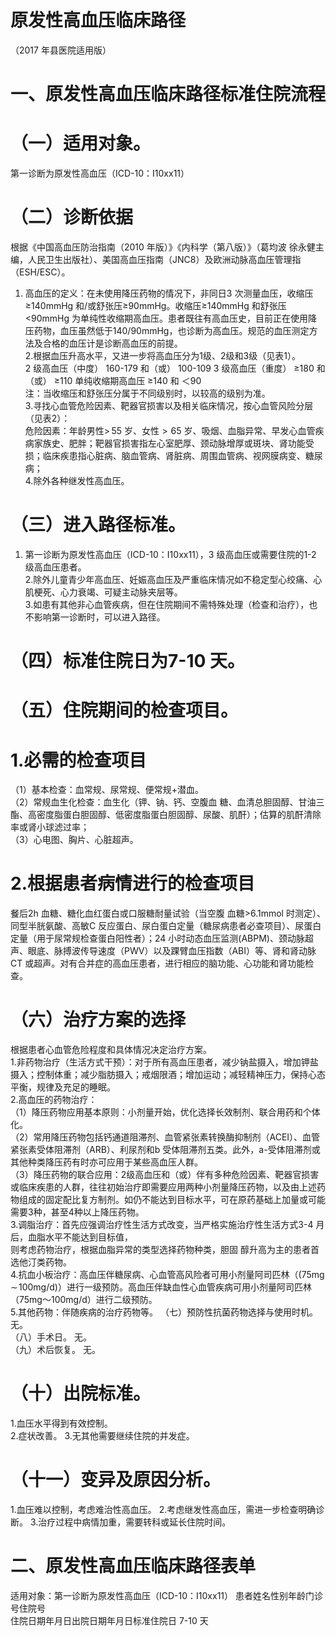 # 原发性高血压临床路径  
（2017 年县医院适用版）  
# 一、原发性高血压临床路径标准住院流程  
# （一）适用对象。  
第一诊断为原发性高血压（ICD-10：I10xx11）  
# （二）诊断依据  
根据《中国高血压防治指南（2010 年版）》《内科学（第八版）》（葛均波 徐永健主编，人民卫生出版社）、美国高血压指南（JNC8）及欧洲动脉高血压管理指（ESH/ESC）。  
1. 高血压的定义：在未使用降压药物的情况下，非同日3 次测量血压，收缩压≥140mmHg 和/或舒张压≥90mmHg。收缩压≥140mmHg 和舒张压<90mmHg 为单纯性收缩期高血压。患者既往有高血压史，目前正在使用降压药物，血压虽然低于140/90mmHg，也诊断为高血压。规范的血压测定方法及合格的血压计是诊断高血压的前提。  
2.根据血压升高水平，又进一步将高血压分为1级、2级和3级（见表1）。  
2 级高血压（中度）  160-179  和（或）  100-109  3 级高血压（重度）  ≥180  和（或）  ≥110  单纯收缩期高血压 ≥140 和 ＜90  
注：当收缩压和舒张压分属于不同级别时，以较高的级别为准。  
3.寻找心血管危险因素、靶器官损害以及相关临床情况，按心血管风险分层（见表2）：  
危险因素：年龄男性${>}\,55$ 岁、女性${>}65$ 岁、吸烟、血脂异常、早发心血管疾病家族史、肥胖；靶器官损害指左心室肥厚、颈动脉增厚或斑块、肾功能受损；临床疾患指心脏病、脑血管病、肾脏病、周围血管病、视网膜病变、糖尿病；  
4.除外各种继发性高血压。  
# （三）进入路径标准。  
1. 第一诊断为原发性高血压（ICD-10：I10xx11），3 级高血压或需要住院的1-2 级高血压患者。  
2.除外儿童青少年高血压、妊娠高血压及严重临床情况如不稳定型心绞痛、心肌梗死、心力衰竭、可疑主动脉夹层等。  
3.如患有其他非心血管疾病，但在住院期间不需特殊处理（检查和治疗），也不影响第一诊断时，可以进入路径。  
# （四）标准住院日为7-10 天。  
# （五）住院期间的检查项目。  
# 1.必需的检查项目  
（1）基本检查：血常规、尿常规、便常规$+$潜血。  
（2）常规血生化检查：血生化（钾、钠、钙、空腹血 糖、血清总胆固醇、甘油三酯、高密度脂蛋白胆固醇、低密度脂蛋白胆固醇、尿酸、肌酐）；估算的肌酐清除率或肾小球滤过率；  
（3）心电图、胸片、心脏超声。  
# 2.根据患者病情进行的检查项目  
餐后2h 血糖、糖化血红蛋白或口服糖耐量试验（当空腹 血糖>6.1mmol 时测定）、同型半胱氨酸、高敏C 反应蛋白、尿白蛋白定量（糖尿病患者必查项目）、尿蛋白定量（用于尿常规检查蛋白阳性者）；24 小时动态血压监测(ABPM)、颈动脉超声、眼底、脉搏波传导速度（PWV）以及踝臂血压指数（ABI）等、肾和肾动脉CT 或超声。对有合并症的高血压患者，进行相应的脑功能、心功能和肾功能检查。  
# （六）治疗方案的选择  
根据患者心血管危险程度和具体情况决定治疗方案。  
1.非药物治疗（生活方式干预）：对于所有高血压患者，减少钠盐摄入，增加钾盐摄入；控制体重；减少脂肪摄入；戒烟限酒；增加运动；减轻精神压力，保持心态平衡，规律及充足的睡眠。  
2.高血压的药物治疗：  
（1）降压药物应用基本原则：小剂量开始，优化选择长效制剂、联合用药和个体化。  
（2）常用降压药物包括钙通道阻滞剂、血管紧张素转换酶抑制剂（ACEI）、血管紧张素受体阻滞剂（ARB）、利尿剂和b 受体阻滞剂五类。此外，a-受体阻滞剂或其他种类降压药有时亦可应用于某些高血压人群。  
（3）降压药物的联合应用：2级高血压和（或）伴有多种危险因素、靶器官损害或临床疾患的人群，往往初始治疗即需要应用两种小剂量降压药物，以及由上述药物组成的固定配比复方制剂。如仍不能达到目标水平，可在原药基础上加量或可能需要3种，甚至4种以上降压药物。  
3.调脂治疗：首先应强调治疗性生活方式改变，当严格实施治疗性生活方式3-4 月后，血脂水平不能达到目标值，  
则考虑药物治疗，根据血脂异常的类型选择药物种类，胆固 醇升高为主的患者首选他汀类药物。  
4.抗血小板治疗：高血压伴糖尿病、心血管高风险者可用小剂量阿司匹林（$(75\mathrm{{mg}\!\sim\!100\mathrm{{mg}/\mathrm{{d})}}}$）进行一级预防。高血压伴缺血性心血管疾病可用小剂量阿司匹林（75mg～100mg/d）进行二级预防。  
5.其他药物：伴随疾病的治疗药物等。 
（七）预防性抗菌药物选择与使用时机。 无。  
（八）手术日。 无。  
（九）术后恢复。 无。  
# （十）出院标准。  
1.血压水平得到有效控制。  
2.症状改善。 3.无其他需要继续住院的并发症。  
# （十一）变异及原因分析。  
1.血压难以控制，考虑难治性高血压。 2.考虑继发性高血压，需进一步检查明确诊断。 3.治疗过程中病情加重，需要转科或延长住院时间。  
# 二、原发性高血压临床路径表单  
适用对象：第一诊断为原发性高血压（ICD-10：I10xx11） 患者姓名性别年龄门诊号住院号  
住院日期年月日出院日期年月日标准住院日  7-10 天  

